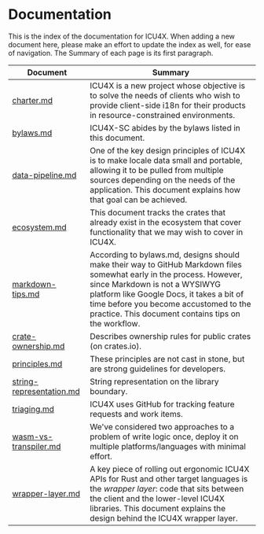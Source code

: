 Documentation
=============

This is the index of the documentation for ICU4X.  When adding a new document
here, please make an effort to update the index as well, for ease of
navigation.  The Summary of each page is its first paragraph.

Document | Summary
---------|---------
[charter.md](charter.md) | ICU4X is a new project whose objective is to solve the needs of clients who wish to provide client-side i18n for their products in resource-constrained environments.
[bylaws.md](bylaws.md) | ICU4X-SC abides by the bylaws listed in this document.
[data-pipeline.md](data-pipeline.md) | One of the key design principles of ICU4X is to make locale data small and portable, allowing it to be pulled from multiple sources depending on the needs of the application. This document explains how that goal can be achieved.
[ecosystem.md](ecosystem.md) | This document tracks the crates that already exist in the ecosystem that cover functionality that we may wish to cover in ICU4X.
[markdown-tips.md](markdown-tips.md) | According to bylaws.md, designs should make their way to GitHub Markdown files somewhat early in the process. However, since Markdown is not a WYSIWYG platform like Google Docs, it takes a bit of time before you become accustomed to the practice. This document contains tips on the workflow.
[crate-ownership.md](crate-ownership.md) | Describes ownership rules for public crates (on crates.io).
[principles.md](principles.md) | These principles are not cast in stone, but are strong guidelines for developers.
[string-representation.md](string-representation.md) | String representation on the library boundary.
[triaging.md](triaging.md) | ICU4X uses GitHub for tracking feature requests and work items.
[wasm-vs-transpiler.md](wasm-vs-transpiler.md) | We've considered two approaches to a problem of write logic once, deploy it on multiple platforms/languages with minimal effort.
[wrapper-layer.md](wrapper-layer.md) | A key piece of rolling out ergonomic ICU4X APIs for Rust and other target languages is the *wrapper layer*: code that sits between the client and the lower-level ICU4X libraries.  This document explains the design behind the ICU4X wrapper layer.

